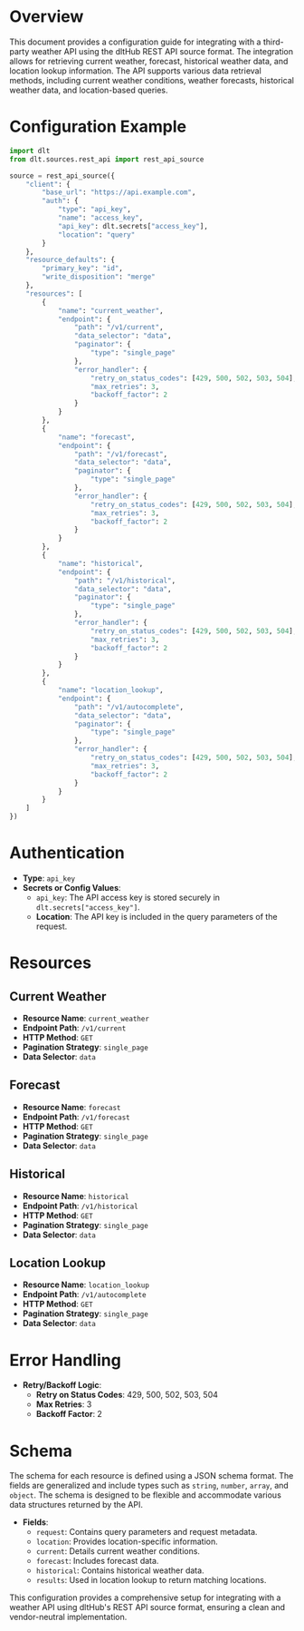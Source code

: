 # Overview

This document provides a configuration guide for integrating with a third-party weather API using the dltHub REST API source format. The integration allows for retrieving current weather, forecast, historical weather data, and location lookup information. The API supports various data retrieval methods, including current weather conditions, weather forecasts, historical weather data, and location-based queries.

# Configuration Example

```python
import dlt
from dlt.sources.rest_api import rest_api_source

source = rest_api_source({
    "client": {
        "base_url": "https://api.example.com",
        "auth": {
            "type": "api_key",
            "name": "access_key",
            "api_key": dlt.secrets["access_key"],
            "location": "query"
        }
    },
    "resource_defaults": {
        "primary_key": "id",
        "write_disposition": "merge"
    },
    "resources": [
        {
            "name": "current_weather",
            "endpoint": {
                "path": "/v1/current",
                "data_selector": "data",
                "paginator": {
                    "type": "single_page"
                },
                "error_handler": {
                    "retry_on_status_codes": [429, 500, 502, 503, 504],
                    "max_retries": 3,
                    "backoff_factor": 2
                }
            }
        },
        {
            "name": "forecast",
            "endpoint": {
                "path": "/v1/forecast",
                "data_selector": "data",
                "paginator": {
                    "type": "single_page"
                },
                "error_handler": {
                    "retry_on_status_codes": [429, 500, 502, 503, 504],
                    "max_retries": 3,
                    "backoff_factor": 2
                }
            }
        },
        {
            "name": "historical",
            "endpoint": {
                "path": "/v1/historical",
                "data_selector": "data",
                "paginator": {
                    "type": "single_page"
                },
                "error_handler": {
                    "retry_on_status_codes": [429, 500, 502, 503, 504],
                    "max_retries": 3,
                    "backoff_factor": 2
                }
            }
        },
        {
            "name": "location_lookup",
            "endpoint": {
                "path": "/v1/autocomplete",
                "data_selector": "data",
                "paginator": {
                    "type": "single_page"
                },
                "error_handler": {
                    "retry_on_status_codes": [429, 500, 502, 503, 504],
                    "max_retries": 3,
                    "backoff_factor": 2
                }
            }
        }
    ]
})
```

# Authentication

- **Type**: `api_key`
- **Secrets or Config Values**:
  - `api_key`: The API access key is stored securely in `dlt.secrets["access_key"]`.
  - **Location**: The API key is included in the query parameters of the request.

# Resources

## Current Weather
- **Resource Name**: `current_weather`
- **Endpoint Path**: `/v1/current`
- **HTTP Method**: `GET`
- **Pagination Strategy**: `single_page`
- **Data Selector**: `data`

## Forecast
- **Resource Name**: `forecast`
- **Endpoint Path**: `/v1/forecast`
- **HTTP Method**: `GET`
- **Pagination Strategy**: `single_page`
- **Data Selector**: `data`

## Historical
- **Resource Name**: `historical`
- **Endpoint Path**: `/v1/historical`
- **HTTP Method**: `GET`
- **Pagination Strategy**: `single_page`
- **Data Selector**: `data`

## Location Lookup
- **Resource Name**: `location_lookup`
- **Endpoint Path**: `/v1/autocomplete`
- **HTTP Method**: `GET`
- **Pagination Strategy**: `single_page`
- **Data Selector**: `data`

# Error Handling

- **Retry/Backoff Logic**:
  - **Retry on Status Codes**: 429, 500, 502, 503, 504
  - **Max Retries**: 3
  - **Backoff Factor**: 2

# Schema

The schema for each resource is defined using a JSON schema format. The fields are generalized and include types such as `string`, `number`, `array`, and `object`. The schema is designed to be flexible and accommodate various data structures returned by the API.

- **Fields**:
  - `request`: Contains query parameters and request metadata.
  - `location`: Provides location-specific information.
  - `current`: Details current weather conditions.
  - `forecast`: Includes forecast data.
  - `historical`: Contains historical weather data.
  - `results`: Used in location lookup to return matching locations.

This configuration provides a comprehensive setup for integrating with a weather API using dltHub's REST API source format, ensuring a clean and vendor-neutral implementation.